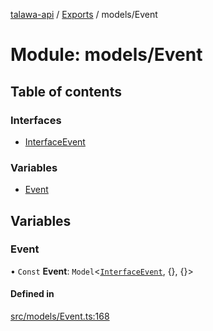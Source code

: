 [talawa-api](../README.md) / [Exports](../modules.md) / models/Event

# Module: models/Event

## Table of contents

### Interfaces

- [InterfaceEvent](../interfaces/models_Event.InterfaceEvent.md)

### Variables

- [Event](models_Event.md#event)

## Variables

### Event

• `Const` **Event**: `Model`\<[`InterfaceEvent`](../interfaces/models_Event.InterfaceEvent.md), \{\}, \{\}\>

#### Defined in

[src/models/Event.ts:168](https://github.com/PalisadoesFoundation/talawa-api/blob/7d5b1e7/src/models/Event.ts#L168)

